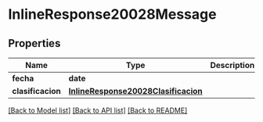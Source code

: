 # InlineResponse20028Message

## Properties
Name | Type | Description | Notes
------------ | ------------- | ------------- | -------------
**fecha** | **date** |  | [optional] 
**clasificacion** | [**InlineResponse20028Clasificacion**](InlineResponse20028Clasificacion.md) |  | [optional] 

[[Back to Model list]](../README.md#documentation-for-models) [[Back to API list]](../README.md#documentation-for-api-endpoints) [[Back to README]](../README.md)

